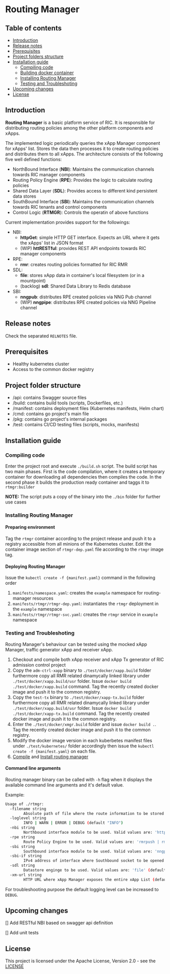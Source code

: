 # Routing Manager

## Table of contents
* [Introduction](#introduction)
* [Release notes](#release-notes)
* [Prerequisites](#prerequisites)
* [Project folders structure](#project-folders-structure)
* [Installation guide](#installation-guide)
  * [Compiling code](#compiling-code)
  * [Building docker container](#building-docker-container)
  * [Installing Routing Manager](#installing-routing-manager)
  * [Testing and Troubleshoting](#testing-and-troubleshoting)
* [Upcoming changes](#upcoming-changes)
* [License](#license)

## Introduction
__Routing Manager__ is a basic platform service of RIC. It is responsible for distributing routing policies among the other platform components and xApps.

The implemented logic periodically queries the xApp Manager component for xApps' list. Stores the data then processes it to create routing policies and distributes them to all xApps.
The architecture consists of the following five well defined functions:
* NorthBound Interface (__NBI__): Maintains the communication channels towards RIC manager components 
* Routing Policy Engine (__RPE__): Provides the logic to calculate routing policies
* Shared Data Layer (__SDL__): Provides access to different kind persistent data stores
* SouthBound Interface (__SBI__): Maintains the communication channels towards RIC tenants and control components
* Control Logic (__RTMGR__): Controls the operatin of above functions

Current implementation provides support for the followings:
* NBI:
  * __httpGet__: simple HTTP GET interface. Expects an URL where it gets the xApps' list in JSON format
  * (WIP) __httRESTful__: provides REST API endpoints towards RIC manager components 
* RPE:
  * __rmr__: creates routing policies formatted for RIC RMR
* SDL:
  * __file__: stores xApp data in container's local filesystem (or in a mountpoint)
  * (backlog) __sdl__: Shared Data Library to Redis database
* SBI:
  * __nngpub__: distributes RPE created policies via NNG Pub channel
  * (WIP) __nngpipe__: distributes RPE created policies via NNG Pipeline channel

## Release notes
Check the separated `RELNOTES` file.

## Prerequisites
* Healthy kubernetes cluster
* Access to the common docker registry

## Project folder structure
* /api: contains Swagger source files
* /build: contains build tools (scripts, Dockerfiles, etc.)
* /manifest: contains deployment files (Kubernetes manifests, Helm chart)
* /cmd: contains go project's main file
* /pkg: contains go project's internal packages
* /test: contains CI/CD testing files (scripts, mocks, manifests)

## Installation guide

### Compiling code
Enter the project root and execute `./build.sh` script.
The build script has two main phases. First is the code compilation, where it creates a temporary container for downloading all dependencies then compiles the code. In the second phase it builds the production ready container and taggs it to `rtmgr:builder`

**NOTE:** The script puts a copy of the binary into the `./bin` folder for further use cases

### Installing Routing Manager
#### Preparing environment
Tag the `rtmgr` container according to the project release and push it to a registry accessible from all minions of the Kubernetes cluster.
Edit the container image section of `rtmgr-dep.yaml` file according to the `rtmgr` image tag.

#### Deploying Routing Manager 
Issue the `kubectl create -f {manifest.yaml}` command in the following order
  1. `manifests/namespace.yaml`: creates the `example` namespace for routing-manager resources
  2. `manifests/rtmgr/rtmgr-dep.yaml`: instantiates the `rtmgr` deployment in the `example` namespace
  3. `manifests/rtmgr/rtmgr-svc.yaml`: creates the `rtmgr` service in `example` namespace

### Testing and Troubleshoting
Routing Manager's behaviour can be tested using the mocked xApp Manager, traffic generator xApp and receiver xApp.

  1. Checkout and compile both xApp receiver and xApp Tx generator of RIC admission control project
  2. Copy the `adm-ctrl-xapp` binary to `./test/docker/xapp.build` folder furthermore copy all RMR related dinamycally linked library under `./test/docker/xapp.build/usr` folder. Issue `docker build ./test/docker/xapp.build` command. Tag the recently created docker image and push it to the common registry.
  3. Copy the `test-tx` binary to `./test/docker/xapp-tx.build` folder furthermore copy all RMR related dinamycally linked library under `./test/docker/xapp.build/usr` folder. Issue `docker build ./test/docker/xapp-tx.build` command.  Tag the recently created docker image and push it to the common registry.
  4. Enter the `./test/docker/xmgr.build` folder and issue `docker build .`.  Tag the recently created docker image and push it to the common registry.
  5. Modify the docker image version in each kuberbetes manifest files under `./test/kubernetes/` folder accordingly then issue the `kubectl create -f {manifest.yaml}` on each file.
  6. [Compile](#compiling-code) and [Install routing manager](#installing-routing-manager)

#### Command line arguments
Routing manager binary can be called with `-h` flag when it displays the available command line arguments and it's default value.

Example:

```bash
Usage of ./rtmgr:
  -filename string
        Absolute path of file where the route information to be stored (default "/db/rt.json")
  -loglevel string
        INFO | WARN | ERROR | DEBUG (default "INFO")
  -nbi string
        Northbound interface module to be used. Valid values are: 'httpGetter' (default "httpGetter")
  -rpe string
        Route Policy Engine to be used. Valid values are: 'rmrpush | rmrpub' (default "rmrpush")
  -sbi string
        Southbound interface module to be used. Valid values are: 'nngpush | nngpub' (default "nngpush")
  -sbi-if string
        IPv4 address of interface where Southbound socket to be opened (default "0.0.0.0")
  -sdl string
        Datastore enginge to be used. Valid values are: 'file' (default "file")
  -xm-url string
        HTTP URL where xApp Manager exposes the entire xApp List (default "http://localhost:3000/xapps")
```

For troubleshooting purpose the default logging level can be increased to `DEBUG`.

## Upcoming changes
[] Add RESTful NBI based on swagger api definition

[] Add unit tests

## License
This project is licensed under the Apache License, Version 2.0 - see the [LICENSE](LICENSE)

